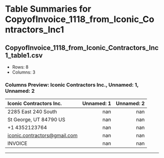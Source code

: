# Table Summaries for CopyofInvoice_1118_from_Iconic_Contractors_Inc1

## CopyofInvoice_1118_from_Iconic_Contractors_Inc1_table1.csv
- Rows: 8
- Columns: 3
### Columns Preview: Iconic Contractors Inc., Unnamed: 1, Unnamed: 2

| Iconic Contractors Inc.      |   Unnamed: 1 |   Unnamed: 2 |
|:-----------------------------|-------------:|-------------:|
| 2285 East 240 South          |          nan |          nan |
| St George, UT  84790 US      |          nan |          nan |
| +1 4352123764                |          nan |          nan |
| iconic.contractors@gmail.com |          nan |          nan |
| INVOICE                      |          nan |          nan |

---